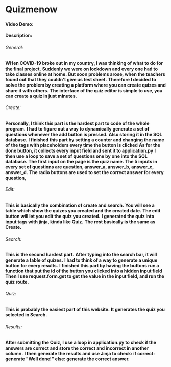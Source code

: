 # Quizmenow
#### Video Demo:  <URL HERE>
#### Description:
###### General:
**WHen COVID-19 broke out in my country, I was thinking of what to do for the final project.**
**Suddenly we were on lockdown and every one had to take classes online at home.**
**But soon problems arose, when the teachers found out that they couldn't give us test sheet.**
**Therefore I decided to solve the problem by creating a platform where you can create quizes and share it with others.**
**The interface of the quiz editor is simple to use, you can create a quiz in just minutes.**

###### Create:
**Personally, I think this part is the hardest part to code of the whole program.**
**I had to figure out a way to dynamically generate a set of questions whenever the add button is pressed.**
**Also storing it in the SQL database.**
**I finished this part by setting a counter and changing the name of the tags with placeholders every time the button is clicked**
**As for the done button, it collects every input field and sent it to application.py**
**I then use a loop to save a set of questions one by one into the SQL database.**
**The first input on the page is the quiz name.**
**The 5 inputs in every set of questions are question, answer_a, answer_b, answer_c, answer_d.**
**The radio buttons are used to set the correct answer for every question,**

###### Edit:
**This is basically the combination of create and search.**
**You will see a table which show the quizes you created and the created date.**
**The edit button will let you edit the quiz you created.**
**I generated the quiz into input tags with jinja, kinda like Quiz.**
**The rest basically is the same as Create.**

###### Search:
**This is the second hardest part.**
**After typing into the search bar, it will generate a table of quizes.**
**I had to think of a way to generate a unique button for every results.**
**I finished this part by having the buttons run a function that put the id of the button you clicked into a hidden input field**
**Then I use request.form.get to get the value in the input field, and run the quiz route.**

###### Quiz:
**This is probably the easiest part of this website.**
**It generates the quiz you selected in Search.**

###### Results:
**After submitting the Quiz, I use a loop in application.py to check if the answers are correct and store the correct and incorrect in another column.**
**I then generate the results and use Jinja to check: if correct: generate "Well done!" else: generate the correct answer.**

